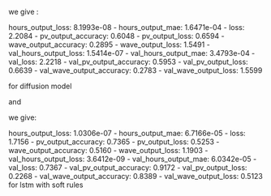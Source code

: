 we give :

hours_output_loss: 8.1993e-08 - hours_output_mae: 1.6471e-04 - loss: 2.2084 - pv_output_accuracy: 0.6048 - pv_output_loss: 0.6594 - wave_output_accuracy: 0.2895 - wave_output_loss: 1.5491 - val_hours_output_loss: 1.5414e-07 - val_hours_output_mae: 3.4793e-04 - val_loss: 2.2218 - val_pv_output_accuracy: 0.5953 - val_pv_output_loss: 0.6639 - val_wave_output_accuracy: 0.2783 - val_wave_output_loss: 1.5599

for diffusion model 

and 

we give:

hours_output_loss: 1.0306e-07 - hours_output_mae: 6.7166e-05 - loss: 1.7156 - pv_output_accuracy: 0.7365 - pv_output_loss: 0.5253 - wave_output_accuracy: 0.5160 - wave_output_loss: 1.1903 - val_hours_output_loss: 3.6412e-09 - val_hours_output_mae: 6.0342e-05 - val_loss: 0.7367 - val_pv_output_accuracy: 0.9172 - val_pv_output_loss: 0.2268 - val_wave_output_accuracy: 0.8389 - val_wave_output_loss: 0.5123
for lstm with soft rules
